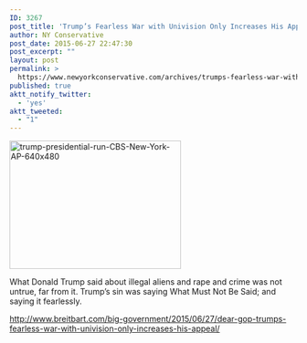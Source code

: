 ```yaml
---
ID: 3267
post_title: 'Trump’s Fearless War with Univision Only Increases His Appeal #MakeAmericaGreatAgain'
author: NY Conservative
post_date: 2015-06-27 22:47:30
post_excerpt: ""
layout: post
permalink: >
  https://www.newyorkconservative.com/archives/trumps-fearless-war-with-univision-only-increases-his-appeal-makeamericagreatagain/
published: true
aktt_notify_twitter:
  - 'yes'
aktt_tweeted:
  - "1"
---
```

<a href="http://newyorkconservative.s3.amazonaws.com/wp-content/uploads/2015/06/trump-presidential-run-CBS-New-York-AP-640x480.jpg"><img class="alignnone size-medium wp-image-3268" src="http://newyorkconservative.s3.amazonaws.com/wp-content/uploads/2015/06/trump-presidential-run-CBS-New-York-AP-640x480-300x225.jpg" alt="trump-presidential-run-CBS-New-York-AP-640x480" width="300" height="225" /></a>

What Donald Trump said about illegal aliens and rape and crime was not untrue, far from it. Trump’s sin was saying What Must Not Be Said; and saying it fearlessly.

<a href="http://www.breitbart.com/big-government/2015/06/27/dear-gop-trumps-fearless-war-with-univision-only-increases-his-appeal/">http://www.breitbart.com/big-government/2015/06/27/dear-gop-trumps-fearless-war-with-univision-only-increases-his-appeal/</a>